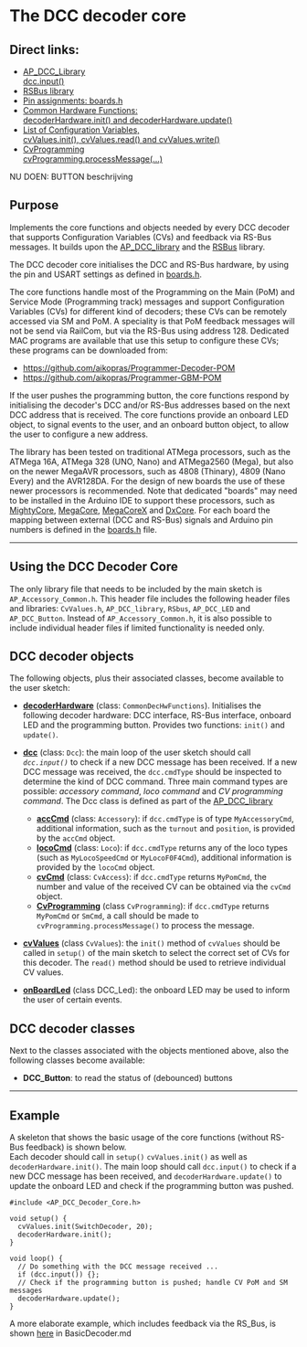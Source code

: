 
# The DCC decoder core #

## Direct links: ##
- [AP_DCC_Library  
  dcc.input()](https://github.com/aikopras/AP_DCC_library#AP_DCC_library)
- [RSBus library](https://github.com/aikopras/RSbus)
- [Pin assignments: boards.h](src/boards.h)
- [Common Hardware Functions:  
  decoderHardware.init() and decoderHardware.update()](src/CommonFunctions/CommonFunctions.md)
- [List of Configuration Variables,  
  cvValues.init(), cvValues.read() and cvValues.write()](src/CvValues/CvValues.md)
- [CvProgramming  
  cvProgramming.processMessage(...)](src/CommonFunctions/CvProgramming.md)  


NU DOEN: BUTTON beschrijving
## Purpose ##

Implements the core functions and objects needed by every DCC decoder that supports Configuration Variables (CVs) and feedback via RS-Bus messages. It builds upon the [AP_DCC_library](https://github.com/aikopras/AP_DCC_library#AP_DCC_library) and the [RSBus](https://github.com/aikopras/RSbus) library.

The DCC decoder core initialises the DCC and RS-Bus hardware, by using the pin and USART settings as defined in [boards.h](src/boards.h).

The core functions handle most of the Programming on the Main (PoM) and Service Mode (Programming track) messages and support Configuration Variables (CVs) for different kind of decoders; these CVs can be remotely accessed via SM and PoM. A speciality is that PoM feedback messages will not be send via RailCom, but via the RS-Bus using address 128. Dedicated MAC programs are available that use this setup to configure these CVs; these programs can be downloaded from:
- https://github.com/aikopras/Programmer-Decoder-POM
- https://github.com/aikopras/Programmer-GBM-POM

If the user pushes the programming button, the core functions respond by initialising the decoder's DCC and/or RS-Bus addresses based on the next DCC address that is received. The core functions provide an onboard LED object, to signal events to the user, and an onboard button object, to allow the user to configure a new address.

The library has been tested on traditional ATMega processors, such as the ATMega 16A, ATMega 328 (UNO, Nano) and ATMega2560 (Mega), but also on the newer MegaAVR processors, such as 4808 (Thinary), 4809 (Nano Every) and the AVR128DA. For the design of new boards the use of these newer processors is recommended. Note that dedicated "boards" may need to be installed in the Arduino IDE to support these processors, such as [MightyCore](https://github.com/MCUdude/MightyCore), [MegaCore](https://github.com/MCUdude/MegaCore), [MegaCoreX](https://github.com/MCUdude/MegaCoreX) and [DxCore](https://github.com/SpenceKonde/DxCore). For each board the mapping between external (DCC and RS-Bus) signals and Arduino pin numbers is defined in the [boards.h](src/boards.h) file.

____

## Using the DCC Decoder Core ##
The only library file that needs to be included by the main sketch is `AP_Accessory_Common.h`. This header file includes the following header files and libraries: `CvValues.h`, `AP_DCC_library`, `RSbus`, `AP_DCC_LED` and `AP_DCC_Button`. Instead of `AP_Accessory_Common.h`, it is also possible to include individual header files if limited functionality is needed only.

## DCC decoder objects ##
The following objects, plus their associated classes, become available to the user sketch:

- **[decoderHardware](src/CommonFunctions/CommonFunctions.md)** (class: `CommonDecHwFunctions`). Initialises the following decoder hardware: DCC interface, RS-Bus interface, onboard LED and the programming button. Provides two functions: `init()` and `update()`.

- **[dcc](https://github.com/aikopras/AP_DCC_library#DCC)** (class: `Dcc`): the main loop of the user sketch should call *`dcc.input()`* to check if a new DCC message has been received. If a new DCC message was received, the `dcc.cmdType` should be inspected to determine the kind of DCC command. Three main command types are possible: *accessory command*, *loco command* and *CV programming command*. The Dcc class is defined as part of the [AP_DCC_library](https://github.com/aikopras/AP_DCC_library#AP_DCC_library)
  - **[accCmd](https://github.com/aikopras/AP_DCC_library#ACCESSORY)** (class: `Accessory`): if `dcc.cmdType` is of type `MyAccessoryCmd`, additional information, such as the `turnout` and `position`, is provided by the `accCmd` object.
  - **[locoCmd](https://github.com/aikopras/AP_DCC_library#LOCO)** (class: `Loco`): if `dcc.cmdType` returns any of the loco types (such as `MyLocoSpeedCmd` or `MyLocoF0F4Cmd`), additional information is provided by the `locoCmd` object.
  - **[cvCmd](https://github.com/aikopras/AP_DCC_library#CvAccess)** (class: `CvAccess`): if `dcc.cmdType` returns `MyPomCmd`, the number and value of the received CV can be obtained via the `cvCmd` object.
  - **[CvProgramming](src/CommonFunctions/CvProgramming.md)** (class `CvProgramming`): if `dcc.cmdType` returns `MyPomCmd` or `SmCmd`, a call should be made to `cvProgramming.processMessage()` to process the message.

- **[cvValues](src/CvValues/CvValues.md)** (class `CvValues`): the `init()` method of `cvValues` should be called in `setup()` of the main sketch to select the correct set of CVs for this decoder. The `read()` method should be used to retrieve individual CV values.

- **[onBoardLed](src/LED/LED.md)** (class DCC_Led): the onboard LED may be used to inform the user of certain events.

## DCC decoder classes ##
Next to the classes associated with the objects mentioned above, also the following classes become available:

- **DCC_Button**: to read the status of (debounced) buttons
___
## Example ##
A skeleton that shows the basic usage of the core functions (without RS-Bus feedback) is shown below.  
Each decoder should call in `setup()` `cvValues.init()` as well as `decoderHardware.init()`. The main loop should call `dcc.input()` to check if a new DCC message has been received, and `decoderHardware.update()` to update the onboard LED and check if the programming button was pushed.

````
#include <AP_DCC_Decoder_Core.h>

void setup() {
  cvValues.init(SwitchDecoder, 20);
  decoderHardware.init();
}

void loop() {
  // Do something with the DCC message received ...
  if (dcc.input()) {};
  // Check if the programming button is pushed; handle CV PoM and SM messages
  decoderHardware.update();
}
````
A more elaborate example, which includes feedback via the RS_Bus, is shown [here](examples/BasicDecoder/BasicDecoder.md) in BasicDecoder.md
